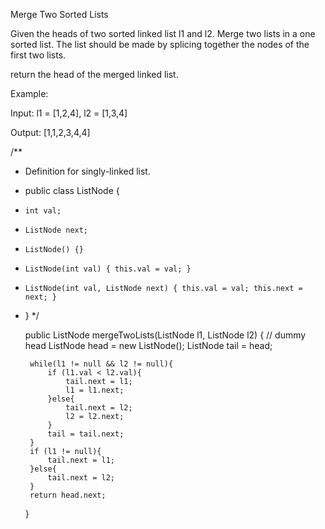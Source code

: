Merge Two Sorted Lists

Given the heads of two sorted linked list l1 and l2. Merge two lists in a one sorted list. The list should be made by splicing together the nodes of the first two lists.

return the head of the merged linked list.

Example:

Input: l1 = [1,2,4], l2 = [1,3,4]

Output: [1,1,2,3,4,4]


/**
 * Definition for singly-linked list.
 * public class ListNode {
 *     int val;
 *     ListNode next;
 *     ListNode() {}
 *     ListNode(int val) { this.val = val; }
 *     ListNode(int val, ListNode next) { this.val = val; this.next = next; }
 * }
 */


    public ListNode mergeTwoLists(ListNode l1, ListNode l2) {
        // dummy head
        ListNode head = new ListNode();
        ListNode tail = head;
        
        while(l1 != null && l2 != null){
            if (l1.val < l2.val){
                tail.next = l1;
                l1 = l1.next;
            }else{
                tail.next = l2;
                l2 = l2.next;
            }
            tail = tail.next;
        }
        if (l1 != null){
            tail.next = l1;
        }else{
            tail.next = l2;
        }
        return head.next;
    }
